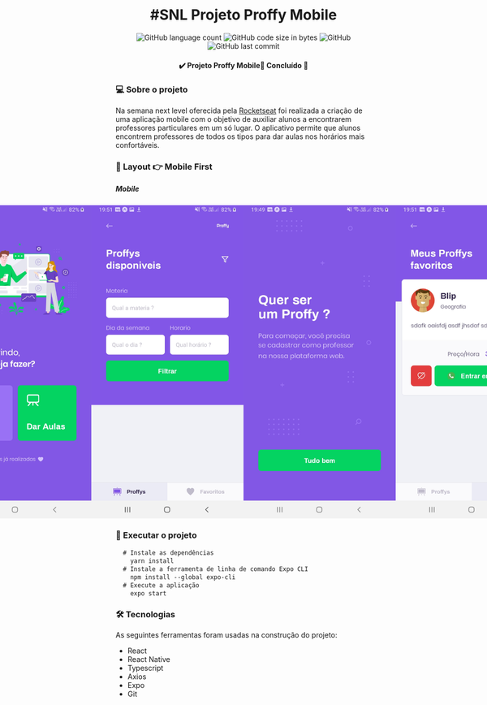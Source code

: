 <h1 align="center">#SNL Projeto Proffy Mobile</h1>
<p align="center">
<img alt="GitHub language count" src="https://img.shields.io/github/languages/count/hernanbs/snl-proffy-mobile-proffy?style=flat-square">
<img alt="GitHub code size in bytes" src="https://img.shields.io/github/languages/code-size/hernanbs/snl-proffy-mobile-proffy?color=%2361c83b%3Bstyle=flat-square">
<img alt="GitHub" src="https://img.shields.io/github/license/hernanbs/snl-proffy-web-proffy?style=flat-square">
<img alt="GitHub last commit" src="https://img.shields.io/github/last-commit/hernanbs/snl-proffy-mobile-proffy?color=%2361c83b%3B&style=flat-square">
<h4 align="center"> 
	  ✔️ Projeto Proffy Mobile📌 Concluído 🚀 
</h4>

### 💻 Sobre o projeto

 Na semana next level oferecida pela [Rocketseat](https://blog.rocketseat.com.br/primeira-next-level-week/) foi realizada a criação de uma aplicação mobile com o objetivo de auxiliar alunos a encontrarem professores particulares em um só lugar. O aplicativo permite que alunos encontrem professores de todos os tipos para dar aulas nos horários mais confortáveis.

### :art: Layout  :point_right: Mobile First

##### Mobile

<p align="center" style="display: flex; align-items: flex-start; justify-content: center;">
  <img alt="Tela de recepção" title="Tela de recepção" src="./images/landing-mobile.jpg" width="300px" >
  <img alt="Tela de listagem de professores" title="Tela de listagem de professores" src="./images/list-proffy.jpg" width="300px">
  <img alt="Tela de adicionar professores" title="Tela de adicionar professores" src="./images/add-proffy.jpg" width="300px">
  <img alt="Tela de favoritos" title="Tela de favoritos" src="./images/fav-proffy.jpg" width="300px">
</p>

### :rocket: Executar o projeto

``` console
  # Instale as dependências
	yarn install
  # Instale a ferramenta de linha de comando Expo CLI
    npm install --global expo-cli
  # Execute a aplicação 
	expo start

```

### :hammer_and_wrench: Tecnologias
As seguintes ferramentas foram usadas na construção do projeto:

* React
* React Native
* Typescript
* Axios
* Expo
* Git 
